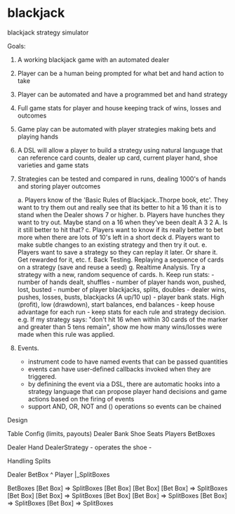 # blackjack
blackjack strategy simulator

Goals:

1. A working blackjack game with an automated dealer
2. Player can be a human being prompted for what bet and hand action to take
3. Player can be automated and have a programmed bet and hand strategy
4. Full game stats for player and house keeping track of wins, losses and outcomes
5. Game play can be automated with player strategies making bets and playing hands
6. A DSL will allow a player to build a strategy using natural language that can
   reference card counts, dealer up card, current player hand, shoe varieties and game stats

7. Strategies can be tested and compared in runs, dealing 1000's of hands and storing player outcomes

     a. Players know of the 'Basic Rules of Blackjack..Thorpe book, etc'.   They want to try them out
        and really see that its better to hit a 16 than it is to stand when the Dealer shows 7 or higher.
     b. Players have hunches they want to try out.   Maybe stand on a 16 when they've been dealt A 3 2 A.
        Is it still better to hit that?
     c. Players want to know if its really better to bet more when there are lots of 10's left in a short deck
     d. Players want to make subtle changes to an existing strategy and then try it out.
     e. Players want to save a strategy so they can replay it later.  Or share it.  Get rewarded for it, etc.
     f. Back Testing.  Replaying a sequence of cards on a strategy (save and reuse a seed)
     g. Realtime Analysis.  Try a strategy with a new, random sequence of cards.
     h. Keep run stats:
         - number of hands dealt, shuffles
         - number of player hands won, pushed, lost, busted
         - number of player blackjacks, splits, doubles
         - dealer wins, pushes, losses, busts, blackjacks (A up/10 up)
         - player bank stats.  High (profit), low (drawdown), start balances, end balances
         - keep house advantage for each run
         - keep stats for each rule and strategy decision. e.g. If my strategy says:
            "don't hit 16 when within 30 cards of the marker and greater than 5 tens remain",
            show me how many wins/losses were made when this rule was applied.

8. Events.   
     - instrument code to have named events that can be passed quantities
     - events can have user-defined callbacks invoked when they are triggered.
     - by definining the event via a DSL, there are automatic hooks into a strategy language
       that can propose player hand decisions and game actions based on the firing of events
     - support AND, OR, NOT and () operations so events can be chained


Design

  Table
    Config (limits, payouts)
    Dealer 
    Bank
    Shoe
    Seats
    Players
    BetBoxes


  Dealer
    Hand
    DealerStrategy
      - operates the shoe
      - 


Handling Splits


Dealer
BetBox
 ^ Player
 |_SplitBoxes
 
BetBoxes
  [Bet Box] => SplitBoxes
                 [Bet Box]
                 [Bet Box]
  [Bet Box] => SplitBoxes
                 [Bet Box]
  [Bet Box] => SplitBoxes
                 [Bet Box]
  [Bet Box] => SplitBoxes
  [Bet Box] => SplitBoxes
  [Bet Box] => SplitBoxes

